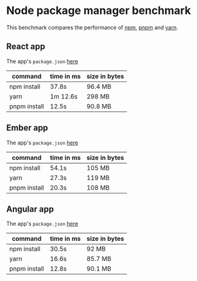 # Node package manager benchmark

This benchmark compares the performance of [npm](https://github.com/npm/npm), [pnpm](https://github.com/pnpm/pnpm) and [yarn](https://github.com/yarnpkg/yarn).

## React app

The app's `package.json` [here](./fixtures/react-app/package.json)

| command | time in ms | size in bytes |
| --- | --- | --- |
| npm install | 37.8s | 96.4 MB |
| yarn | 1m 12.6s | 298 MB |
| pnpm install | 12.5s | 90.8 MB |

## Ember app

The app's `package.json` [here](./fixtures/ember-quickstart/package.json)

| command | time in ms | size in bytes |
| --- | --- | --- |
| npm install | 54.1s | 105 MB |
| yarn | 27.3s | 119 MB |
| pnpm install | 20.3s | 108 MB |

## Angular app

The app's `package.json` [here](./fixtures/angular-quickstart/package.json)

| command | time in ms | size in bytes |
| --- | --- | --- |
| npm install | 30.5s | 92 MB |
| yarn | 16.6s | 85.7 MB |
| pnpm install | 12.8s | 90.1 MB |